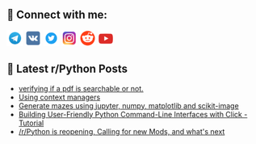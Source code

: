 ## 🔎 Connect with me:
[<img src="https://github.com/bullbesh/bullbesh/blob/main/images/Telegram.png" width="32" height="32" />](https://t.me/bullbesh)
[<img src="https://github.com/bullbesh/bullbesh/blob/main/images/VK.png" width="32" height="32" />](https://vk.com/bullbesh)
[<img src="https://github.com/bullbesh/bullbesh/blob/main/images/Twitter.png" width="32" height="32" />](https://twitter.com/bullbesh1)
[<img src="https://github.com/bullbesh/bullbesh/blob/main/images/Instagram.png" width="32" height="32" />](https://www.instagram.com/bullbesh)
[<img src="https://github.com/bullbesh/bullbesh/blob/main/images/Reddit.png" width="32" height="32" />](https://www.reddit.com/user/bullbesh)
[<img src="https://github.com/bullbesh/bullbesh/blob/main/images/YouTube.png" width="32" height="32" />](https://www.youtube.com/channel/UCtfjRs6uzgq5mfm8S06WTcg)

## 📕 Latest r/Python Posts
<!-- BLOG-POST-LIST:START -->
- [verifying if a pdf is searchable or not.](https://www.reddit.com/r/Python/comments/1532r2u/verifying_if_a_pdf_is_searchable_or_not/)
- [Using context managers](https://www.reddit.com/r/Python/comments/15321kw/using_context_managers/)
- [Generate mazes using jupyter, numpy, matplotlib and scikit-image](https://www.reddit.com/r/Python/comments/1530xum/generate_mazes_using_jupyter_numpy_matplotlib_and/)
- [Building User-Friendly Python Command-Line Interfaces with Click - Tutorial](https://www.reddit.com/r/Python/comments/152zzhy/building_userfriendly_python_commandline/)
- [/r/Python is reopening, Calling for new Mods, and what&#39;s next](https://www.reddit.com/r/Python/comments/152ymwf/rpython_is_reopening_calling_for_new_mods_and/)
<!-- BLOG-POST-LIST:END -->
